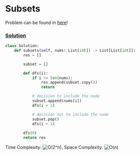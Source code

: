 # Subsets
Problem can be found in [here](https://leetcode.com/problems/subsets/)!

### [Solution](/Recursion/78-Subsets/solution.py)

```python
class Solution:
    def subsets(self, nums: List[int]) -> List[List[int]]:
        res = []

        subset = []

        def dfs(i):
            if i >= len(nums):
                res.append(subset.copy())
                return

            # decision to include the node
            subset.append(nums[i])
            dfs(i + 1)

            # decision not to include the node
            subset.pop()
            dfs(i + 1)
        
        dfs(0)
        return res
```

Time Complexity: ![O(2^n)](<https://latex.codecogs.com/svg.image?\inline&space;O(2^n)>), Space Complexity: ![O(n)](<https://latex.codecogs.com/svg.image?\inline&space;O(n)>)


